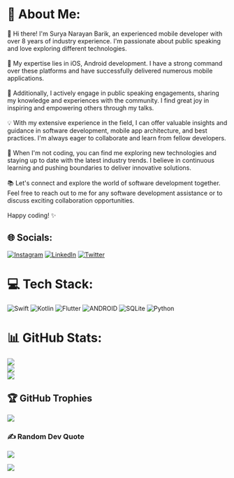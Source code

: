 # 💫 About Me:
👋 Hi there! I'm Surya Narayan Barik, an experienced mobile developer with over 8 years of industry experience. I'm passionate about public speaking and love exploring different technologies.<br><br>📱 My expertise lies in iOS, Android development. I have a strong command over these platforms and have successfully delivered numerous mobile applications.<br><br>🎤 Additionally, I actively engage in public speaking engagements, sharing my knowledge and experiences with the community. I find great joy in inspiring and empowering others through my talks.<br><br>💡 With my extensive experience in the field, I can offer valuable insights and guidance in software development, mobile app architecture, and best practices. I'm always eager to collaborate and learn from fellow developers.<br><br>🌟 When I'm not coding, you can find me exploring new technologies and staying up to date with the latest industry trends. I believe in continuous learning and pushing boundaries to deliver innovative solutions.<br><br>📚 Let's connect and explore the world of software development together. Feel free to reach out to me for any software development assistance or to discuss exciting collaboration opportunities.<br><br>Happy coding! ✨


## 🌐 Socials:
[![Instagram](https://img.shields.io/badge/Instagram-%23E4405F.svg?logo=Instagram&logoColor=white)](https://instagram.com/suryabarik_) [![LinkedIn](https://img.shields.io/badge/LinkedIn-%230077B5.svg?logo=linkedin&logoColor=white)](https://linkedin.com/in/suryabarik_) [![Twitter](https://img.shields.io/badge/Twitter-%231DA1F2.svg?logo=Twitter&logoColor=white)](https://twitter.com/suryabarik_) 

# 💻 Tech Stack:
![Swift](https://img.shields.io/badge/swift-F54A2A?style=flat&logo=swift&logoColor=white) ![Kotlin](https://img.shields.io/badge/kotlin-%230095D5.svg?style=flat&logo=kotlin&logoColor=white) ![Flutter](https://img.shields.io/badge/Flutter-%2302569B.svg?style=flat&logo=Flutter&logoColor=white) ![ANDROID](https://img.shields.io/badge/android-%2320232a.svg?style=flat&logo=android&logoColor=%a4c639) ![SQLite](https://img.shields.io/badge/sqlite-%2307405e.svg?style=flat&logo=sqlite&logoColor=white) ![Python](https://img.shields.io/badge/python-3670A0?style=flat&logo=python&logoColor=ffdd54)
# 📊 GitHub Stats:
![](https://github-readme-stats.vercel.app/api?username=bariksurya&theme=dark&hide_border=false&include_all_commits=true&count_private=true)<br/>
![](https://github-readme-streak-stats.herokuapp.com/?user=bariksurya&theme=dark&hide_border=false)<br/>
![](https://github-readme-stats.vercel.app/api/top-langs/?username=bariksurya&theme=dark&hide_border=false&include_all_commits=true&count_private=true&layout=compact)

## 🏆 GitHub Trophies
![](https://github-profile-trophy.vercel.app/?username=bariksurya&theme=onedark&no-frame=false&no-bg=false&margin-w=4)

### ✍️ Random Dev Quote
![](https://quotes-github-readme.vercel.app/api?type=horizontal&theme=merko)

[![](https://visitcount.itsvg.in/api?id=bariksurya&icon=1&color=0)](https://visitcount.itsvg.in)
